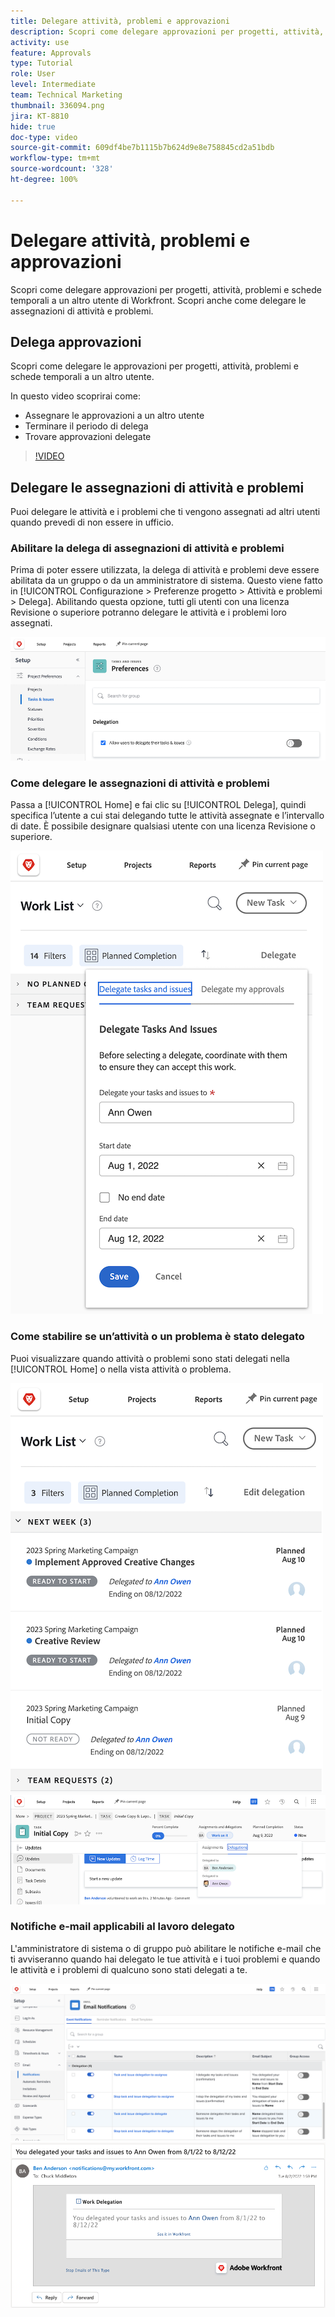 ```yaml
---
title: Delegare attività, problemi e approvazioni
description: Scopri come delegare approvazioni per progetti, attività, problemi e schede temporali a un altro utente di Workfront. Scopri anche come delegare le assegnazioni di attività e problemi.
activity: use
feature: Approvals
type: Tutorial
role: User
level: Intermediate
team: Technical Marketing
thumbnail: 336094.png
jira: KT-8810
hide: true
doc-type: video
source-git-commit: 609df4be7b1115b7b624d9e8e758845cd2a51bdb
workflow-type: tm+mt
source-wordcount: '328'
ht-degree: 100%

---
```


# Delegare attività, problemi e approvazioni

Scopri come delegare approvazioni per progetti, attività, problemi e schede temporali a un altro utente di Workfront. Scopri anche come delegare le assegnazioni di attività e problemi.

## Delega approvazioni

Scopri come delegare le approvazioni per progetti, attività, problemi e schede temporali a un altro utente.

In questo video scoprirai come:

* Assegnare le approvazioni a un altro utente
* Terminare il periodo di delega
* Trovare approvazioni delegate

>[!VIDEO](https://video.tv.adobe.com/v/336094/?quality=12&learn=on)

<!---
learn more URLS
Delegate approval request
--->

## Delegare le assegnazioni di attività e problemi

Puoi delegare le attività e i problemi che ti vengono assegnati ad altri utenti quando prevedi di non essere in ufficio.

### Abilitare la delega di assegnazioni di attività e problemi

Prima di poter essere utilizzata, la delega di attività e problemi deve essere abilitata da un gruppo o da un amministratore di sistema. Questo viene fatto in [!UICONTROL Configurazione > Preferenze progetto > Attività e problemi > Delega]. Abilitando questa opzione, tutti gli utenti con una licenza Revisione o superiore potranno delegare le attività e i problemi loro assegnati.

![Schermata che mostra le preferenze di [!UICONTROL Configurazione] per la delega](assets/delegation-1.png)

### Come delegare le assegnazioni di attività e problemi

Passa a [!UICONTROL Home] e fai clic su [!UICONTROL Delega], quindi specifica l’utente a cui stai delegando tutte le attività assegnate e l’intervallo di date. È possibile designare qualsiasi utente con una licenza Revisione o superiore.

![Schermata che mostra la scheda Delega nella [!UICONTROL Home]](assets/delegation-2.png)

### Come stabilire se un’attività o un problema è stato delegato

Puoi visualizzare quando attività o problemi sono stati delegati nella [!UICONTROL Home] o nella vista attività o problema.

![Schermata che mostra l’assegnazione dell’attività delegata nella [!UICONTROL Home]](assets/delegation-4.png)
![Schermata che mostra l’assegnazione dell’attività delegata nella vista attività](assets/delegation-3.png)

### Notifiche e-mail applicabili al lavoro delegato

L&#39;amministratore di sistema o di gruppo può abilitare le notifiche e-mail che ti avviseranno quando hai delegato le tue attività e i tuoi problemi e quando le attività e i problemi di qualcuno sono stati delegati a te.

![Schermata che mostra la [!UICONTROL Configurazione] delle opzioni di notifica e-mail per la delega](assets/delegation-5.png)
![Schermata che mostra un’e-mail di delega del lavoro](assets/delegation-6.png)
